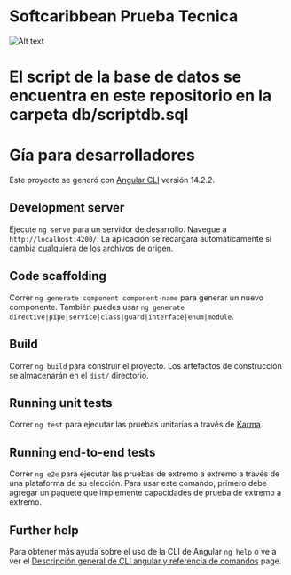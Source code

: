 <h1 class="code-line" data-line-start=0 data-line-end=1><a id="Softcaribbean_Prueba_Tecnica_0"></a>Softcaribbean Prueba Tecnica</h1>
<p class="has-line-data" data-line-start="2" data-line-end="3"><img src="https://www.softcaribbean.com/wp-content/uploads/2021/08/logo-softcaribbean.png" alt="Alt text" title="Title">

<h1>El script de la base de datos se encuentra en este repositorio en la carpeta db/scriptdb.sql</h1>


# Gía para desarrolladores 

Este proyecto se generó con [Angular CLI](https://github.com/angular/angular-cli) versión 14.2.2.

## Development server

Ejecute `ng serve` para un servidor de desarrollo. Navegue a `http://localhost:4200/`. La aplicación se recargará automáticamente si cambia cualquiera de los archivos de origen.

## Code scaffolding

Correr `ng generate component component-name` para generar un nuevo componente. También puedes usar `ng generate directive|pipe|service|class|guard|interface|enum|module`.

## Build

Correr `ng build` para construir el proyecto. Los artefactos de construcción se almacenarán en el `dist/` directorio.

## Running unit tests

Correr `ng test` para ejecutar las pruebas unitarias a través de [Karma](https://karma-runner.github.io).

## Running end-to-end tests

Correr `ng e2e` para ejecutar las pruebas de extremo a extremo a través de una plataforma de su elección. Para usar este comando, primero debe agregar un paquete que implemente capacidades de prueba de extremo a extremo.

## Further help

Para obtener más ayuda sobre el uso de la CLI de Angular `ng help` 
o ve a ver el [Descripción general de CLI angular y referencia de comandos](https://angular.io/cli) page.
